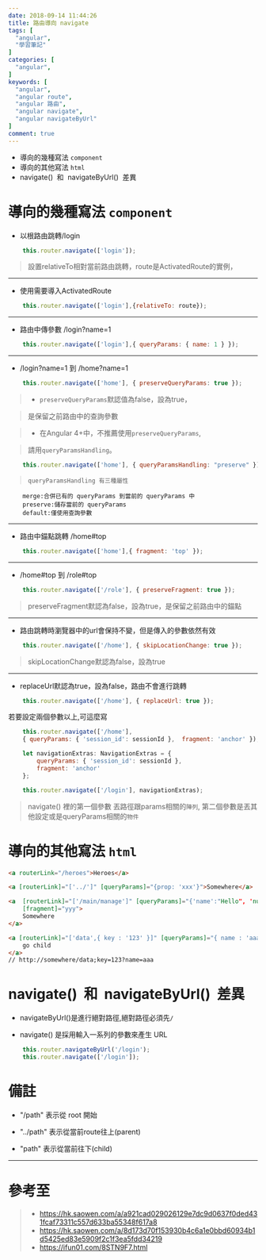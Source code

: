 ```yaml
---
date: 2018-09-14 11:44:26
title: 路由導向 navigate 
tags: [
  "angular",
  "學習筆記"
]
categories: [
  "angular",
]
keywords: [
  "angular",
  "angular route",
  "angular 路由",
  "angular navigate",
  "angular navigateByUrl"
]
comment: true
---
```


- 導向的幾種寫法  `component`
- 導向的其他寫法  `html`
- navigate()  和  navigateByUrl()  差異
<!--more-->

# 導向的幾種寫法  `component`

- 以根路由跳轉/login

```js
    this.router.navigate(['login']);
```

> 設置relativeTo相對當前路由跳轉，route是ActivatedRoute的實例，

---

- 使用需要導入ActivatedRoute

```js
    this.router.navigate(['login'],{relativeTo: route});
```

---

- 路由中傳參數 /login?name=1

```js
    this.router.navigate(['login'],{ queryParams: { name: 1 } });
```

---

- /login?name=1 到 /home?name=1

```js
    this.router.navigate(['home'], { preserveQueryParams: true });
```
> - `preserveQueryParams`默認值為false，設為true，

> 是保留之前路由中的查詢參數

> - 在Angular 4+中，不推薦使用`preserveQueryParams`,

> 請用`queryParamsHandling`。

```js
    this.router.navigate(['home'], { queryParamsHandling: "preserve" });
```

> `queryParamsHandling 有三種屬性`
```
    merge:合併已有的 queryParams 到當前的 queryParams 中
    preserve:儲存當前的 queryParams
    default:僅使用查詢參數
```

---

- 路由中錨點跳轉 /home#top

```js
    this.router.navigate(['home'],{ fragment: 'top' });
```

---

- /home#top 到 /role#top

```js
    this.router.navigate(['/role'], { preserveFragment: true });
```

> preserveFragment默認為false，設為true，是保留之前路由中的錨點

---

- 路由跳轉時瀏覽器中的url會保持不變，但是傳入的參數依然有效

```js
    this.router.navigate(['/home'], { skipLocationChange: true });
```

> skipLocationChange默認為false，設為true

---

- replaceUrl默認為true，設為false，路由不會進行跳轉

```js
    this.router.navigate(['/home'], { replaceUrl: true });
```
若要設定兩個參數以上,可這麼寫

```js
    this.router.navigate(['/home'], 
    { queryParams: { 'session_id': sessionId },  fragment: 'anchor' });
```

```js
    let navigationExtras: NavigationExtras = {
        queryParams: { 'session_id': sessionId },
        fragment: 'anchor'
    };

    this.router.navigate(['/login'], navigationExtras);
```

> navigate() 裡的第一個參數 丟路徑跟params相關的`陣列`,
> 第二個參數是丟其他設定或是queryParams相關的`物件`


# 導向的其他寫法  `html`

```html
<a routerLink="/heroes">Heroes</a>
```

```html
<a [routerLink]="['../']" [queryParams]="{prop: 'xxx'}">Somewhere</a>
```

```html
<a  [routerLink]="['/main/manage']" [queryParams]="{'name':"Hello", 'num':10}" 
    [fragment]="yyy">
    Somewhere
</a>
```

```html
<a [routerLink]="['data',{ key : '123' }]" [queryParams]="{ name : 'aaa' }">
    go child
</a>
// http://somewhere/data;key=123?name=aaa
```


# navigate()  和  navigateByUrl()  差異

- navigateByUrl()是進行絕對路徑,絕對路徑必須先`/`

- navigate() 是採用輸入一系列的參數來產生 URL

```js
    this.router.navigateByUrl('/login');
    this.router.navigate(['/login']);
```

# 備註

- "/path" 表示從 root 開始

- "../path" 表示從當前route往上(parent)

- "path" 表示從當前往下(child) 

---
# 參考至
>- https://hk.saowen.com/a/a921cad029026129e7dc9d0637f0ded431fcaf73311c557d633ba55348f617a8
>- https://hk.saowen.com/a/8d173d70f153930b4c6a1e0bbd60934b1d5425ed83e5909f2c1f3ea5fdd34219
>- https://ifun01.com/8STN9F7.html




